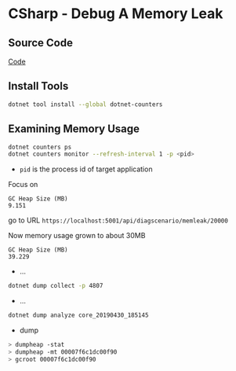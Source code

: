 # CSharp - Debug A Memory Leak

## Source Code

[Code](https://github.com/dotnet/samples/tree/main/core/diagnostics/DiagnosticScenarios)

## Install Tools

```sh
dotnet tool install --global dotnet-counters
```

## Examining Memory Usage

```sh
dotnet counters ps
dotnet counters monitor --refresh-interval 1 -p <pid>
```

- `pid` is the process id of target application

Focus on

```
GC Heap Size (MB)                                                      9.151
```

go to URL `https://localhost:5001/api/diagscenario/memleak/20000`

Now memory usage grown to about 30MB

```
GC Heap Size (MB)                                                     39.229
```

- ...

```sh
dotnet dump collect -p 4807
```

- ...

```sh
dotnet dump analyze core_20190430_185145
```

- dump

```sh
> dumpheap -stat
> dumpheap -mt 00007f6c1dc00f90
> gcroot 00007f6c1dc00f90
```





